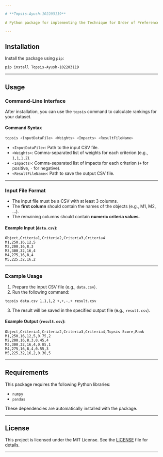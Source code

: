 ```yaml
---

# **Topsis-Ayush-102203119**

A Python package for implementing the Technique for Order of Preference by Similarity to Ideal Solution (TOPSIS) method. This method is used for multi-criteria decision-making.

---
```


## **Installation**

Install the package using `pip`:

```bash
pip install Topsis-Ayush-102203119
```

---

## **Usage**

### **Command-Line Interface**

After installation, you can use the `topsis` command to calculate rankings for your dataset.

#### **Command Syntax**
```bash
topsis <InputDataFile> <Weights> <Impacts> <ResultFileName>
```

- `<InputDataFile>`: Path to the input CSV file.
- `<Weights>`: Comma-separated list of weights for each criterion (e.g., `1,1,1,2`).
- `<Impacts>`: Comma-separated list of impacts for each criterion (`+` for positive, `-` for negative).
- `<ResultFileName>`: Path to save the output CSV file.

---

### **Input File Format**
- The input file must be a CSV with at least 3 columns.
- The **first column** should contain the names of the objects (e.g., M1, M2, ...).
- The remaining columns should contain **numeric criteria values**.

#### Example Input (`data.csv`):
```csv
Object,Criteria1,Criteria2,Criteria3,Criteria4
M1,250,16,12,5
M2,200,16,8,3
M3,300,32,16,4
M4,275,16,8,4
M5,225,32,16,2
```

---

### **Example Usage**
1. Prepare the input CSV file (e.g., `data.csv`).
2. Run the following command:

```bash
topsis data.csv 1,1,1,2 +,+,-,+ result.csv
```

3. The result will be saved in the specified output file (e.g., `result.csv`).

#### Example Output (`result.csv`):
```csv
Object,Criteria1,Criteria2,Criteria3,Criteria4,Topsis Score,Rank
M1,250,16,12,5,0.75,2
M2,200,16,8,3,0.45,4
M3,300,32,16,4,0.85,1
M4,275,16,8,4,0.55,3
M5,225,32,16,2,0.30,5
```

---

## **Requirements**

This package requires the following Python libraries:
- `numpy`
- `pandas`

These dependencies are automatically installed with the package.

---

## **License**

This project is licensed under the MIT License. See the [LICENSE](LICENSE) file for details.

---

